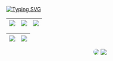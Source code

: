[![Typing SVG](https://readme-typing-svg.herokuapp.com/?color=88C0D0&size=35&center=true&vCenter=true&width=1000&lines=HELLO,+My+name+is+Manepalli+Jagadeesh;I'm+20+years+old;I'm+from+India;I'm+Pursuing+Computer+Science+Major;Be+Welcome!+:%29)](https://git.io/typing-svg)
<div align="center">  

  | ![](http://github-profile-summary-cards.vercel.app/api/cards/stats?username=jagadeesh-43&theme=nord_dark) | ![](http://github-profile-summary-cards.vercel.app/api/cards/repos-per-language?username=jagadeesh-43&hide=Html&theme=nord_dark) | ![](http://github-profile-summary-cards.vercel.app/api/cards/most-commit-language?username=jagadeesh-43&theme=nord_dark) |
| :-: | :-: | :-: |

| ![](http://github-profile-summary-cards.vercel.app/api/cards/profile-details?username=jagadeesh-43&theme=nord_dark) | ![](https://github-readme-streak-stats.herokuapp.com/?user=jagadeesh-43&hide_border=true&date_format=M%20j%5B%2C%20Y%5D&background=2D3742&stroke=2D3742&ring=6bbbca&fire=6bbbca&currStreakNum=fff&sideNums=6bbbca&currStreakLabel=6bbbca&sideLabels=fff&dates=fff) |
| :-: | :-: |
  
  <div align="center"> 
<a href="https://www.linkedin.com/in/manepallijagadeesh/" target="_blank"><img src="https://img.shields.io/badge/-LinkedIn-%230077B5?style=for-the-badge&logo=linkedin&logoColor=white" style="border-radius: 30px" target="_blank"></a> 
<a href = "mailto:manepallijagadeesh43@gmail.com"> <img src="https://img.shields.io/badge/Gmail-D14836?style=for-the-badge&logo=gmail&logoColor=white" target="_red"></a>
 </div>
